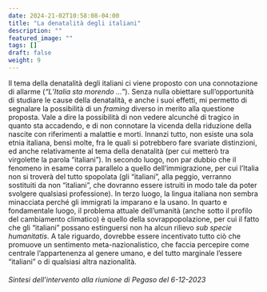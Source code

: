 ```yaml
---
date: 2024-21-02T10:58:08-04:00
title: "La denatalità degli italiani"
description: ""
featured_image: ""
tags: []
draft: false
weight: 9
---
```


Il tema della denatalità degli italiani ci viene proposto con una connotazione di allarme (*“L’Italia sta morendo …”*). Senza nulla obiettare sull’opportunità di studiare le cause della denatalità, e anche i suoi effetti, mi permetto di segnalare la possibilità di un *framing* diverso in merito alla questione proposta. Vale a dire la possibilità di non vedere alcunché di tragico in quanto sta accadendo, e di non connotare la vicenda della riduzione della nascite con riferimenti a malattie e morti. Innanzi tutto, non esiste una sola etnia italiana, bensì molte, fra le quali si potrebbero fare svariate distinzioni, ed anche relativamente al tema della denatalità (per cui metterò tra virgolette la parola “italiani”). In secondo luogo, non par dubbio che il fenomeno in esame corra parallelo a quello dell’immigrazione, per cui l’Italia non si troverà del tutto spopolata (gli “italiani”, alla peggio, verranno sostituiti da non “italiani”, che dovranno essere istruiti in modo tale da poter svolgere qualsiasi professione). In terzo luogo, la lingua italiana non sembra minacciata perché gli immigrati la imparano e la usano. In quarto e fondamentale luogo, il problema attuale dell’umanità (anche sotto il profilo del cambiamento climatico) è quello della sovrappopolazione, per cui il fatto che gli “italiani” possano estinguersi non ha alcun rilievo *sub specie humanitatis*. A tale riguardo, dovrebbe essere incentivato tutto ciò che promuove un sentimento meta-nazionalistico, che faccia percepire come centrale l’appartenenza al genere umano, e del tutto marginale l’essere “italiani” o di qualsiasi altra nazionalità.

###### Sintesi dell’intervento alla riunione di Pegaso del 6-12-2023

